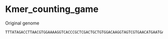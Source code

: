# Kmer_counting_game

Original genome
```
TTTATAGACCTTAACGTGGAAAAGGTCACCCGCTCGACTGCTGTGGACAAGGTAGTCGTGAACATGAATGACCTTTTCCACTGTCTTTGGGAACCACAG
```
